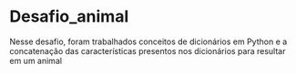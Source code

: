 # Desafio_animal
 Nesse desafio, foram trabalhados conceitos de dicionários em Python e a concatenação das características presentos nos dicionários para resultar em um animal 
